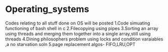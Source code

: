 # Operating_systems
Codes relating to all stuff done on OS will be posted 
1.Code simuating functioning of bash shell in c
2.Filecopying using pipes
3.Sorting an array using threads and merging them together into a single array,still using threads
4.Dining philosophers problem using locks and condition varaiables ,a no starvation soln
5.page replacement algos- FIFO,LRU,OPT
